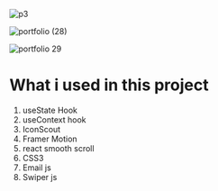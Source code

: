 
![p3](https://user-images.githubusercontent.com/52706075/199349391-0cdab3fe-1260-4561-bb16-b2da015ab766.png)

![portfolio (28)](https://user-images.githubusercontent.com/52706075/199350903-d29dfde0-4902-4cbe-923e-6e78cbfbc6cb.png)

![portfolio 29](https://user-images.githubusercontent.com/52706075/199350931-01413cce-381f-4841-b5e7-46d9d00d254a.png)

# What i used in this project
1. useState Hook
2. useContext hook
3. IconScout
4. Framer Motion
5. react smooth scroll
6. CSS3
7. Email js
8. Swiper js



